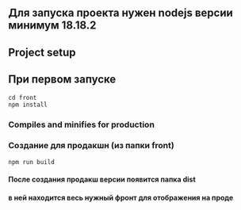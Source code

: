 ## Для запуска проекта нужен nodejs версии минимум 18.18.2

## Project setup
## При первом запуске
```
cd front
npm install
```

### Compiles and minifies for production
### Создание для продакшн (из папки front)
```
npm run build
```

#### После создания продакш версии появится папка dist
#### в ней находится весь нужный фронт для отображения на проде